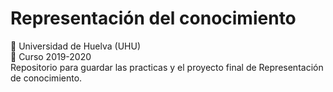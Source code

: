 
# Representación del conocimiento
   :office: Universidad de Huelva (UHU)  
   :calendar: Curso 2019-2020  
Repositorio para guardar las practicas y el proyecto final de Representación de conocimiento.
